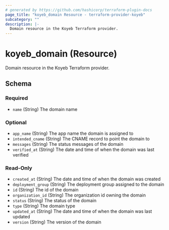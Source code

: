 ```yaml
---
# generated by https://github.com/hashicorp/terraform-plugin-docs
page_title: "koyeb_domain Resource - terraform-provider-koyeb"
subcategory: ""
description: |-
  Domain resource in the Koyeb Terraform provider.
---
```


# koyeb_domain (Resource)

Domain resource in the Koyeb Terraform provider.



<!-- schema generated by tfplugindocs -->
## Schema

### Required

- `name` (String) The domain name

### Optional

- `app_name` (String) The app name the domain is assigned to
- `intended_cname` (String) The CNAME record to point the domain to
- `messages` (String) The status messages of the domain
- `verified_at` (String) The date and time of when the domain was last verified

### Read-Only

- `created_at` (String) The date and time of when the domain was created
- `deployment_group` (String) The deployment group assigned to the domain
- `id` (String) The id of the domain
- `organization_id` (String) The organization id owning the domain
- `status` (String) The status of the domain
- `type` (String) The domain type
- `updated_at` (String) The date and time of when the domain was last updated
- `version` (String) The version of the domain


